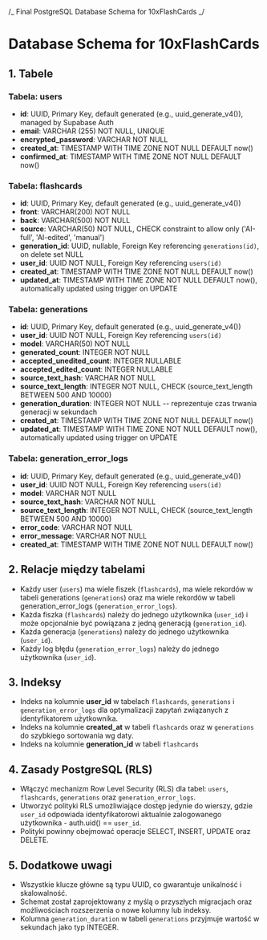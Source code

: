 /_ Final PostgreSQL Database Schema for 10xFlashCards _/

# Database Schema for 10xFlashCards

## 1. Tabele

### Tabela: users

- **id**: UUID, Primary Key, default generated (e.g., uuid_generate_v4()), managed by Supabase Auth
- **email**: VARCHAR (255) NOT NULL, UNIQUE
- **encrypted_password**: VARCHAR NOT NULL
- **created_at**: TIMESTAMP WITH TIME ZONE NOT NULL DEFAULT now()
- **confirmed_at**: TIMESTAMP WITH TIME ZONE NOT NULL DEFAULT now()

### Tabela: flashcards

- **id**: UUID, Primary Key, default generated (e.g., uuid_generate_v4())
- **front**: VARCHAR(200) NOT NULL
- **back**: VARCHAR(500) NOT NULL
- **source**: VARCHAR(50) NOT NULL, CHECK constraint to allow only ('AI-full', 'AI-edited', 'manual')
- **generation_id**: UUID, nullable, Foreign Key referencing `generations(id)`, on delete set NULL
- **user_id**: UUID NOT NULL, Foreign Key referencing `users(id)`
- **created_at**: TIMESTAMP WITH TIME ZONE NOT NULL DEFAULT now()
- **updated_at**: TIMESTAMP WITH TIME ZONE NOT NULL DEFAULT now(), automatically updated using trigger on UPDATE

### Tabela: generations

- **id**: UUID, Primary Key, default generated (e.g., uuid_generate_v4())
- **user_id**: UUID NOT NULL, Foreign Key referencing `users(id)`
- **model**: VARCHAR(50) NOT NULL
- **generated_count**: INTEGER NOT NULL
- **accepted_unedited_count**: INTEGER NULLABLE
- **accepted_edited_count**: INTEGER NULLABLE
- **source_text_hash**: VARCHAR NOT NULL
- **source_text_length**: INTEGER NOT NULL, CHECK (source_text_length BETWEEN 500 AND 10000)
- **generation_duration**: INTEGER NOT NULL -- reprezentuje czas trwania generacji w sekundach
- **created_at**: TIMESTAMP WITH TIME ZONE NOT NULL DEFAULT now()
- **updated_at**: TIMESTAMP WITH TIME ZONE NOT NULL DEFAULT now(), automatically updated using trigger on UPDATE

### Tabela: generation_error_logs

- **id**: UUID, Primary Key, default generated (e.g., uuid_generate_v4())
- **user_id**: UUID NOT NULL, Foreign Key referencing `users(id)`
- **model**: VARCHAR NOT NULL
- **source_text_hash**: VARCHAR NOT NULL
- **source_text_length**: INTEGER NOT NULL, CHECK (source_text_length BETWEEN 500 AND 10000)
- **error_code**: VARCHAR NOT NULL
- **error_message**: VARCHAR NOT NULL
- **created_at**: TIMESTAMP WITH TIME ZONE NOT NULL DEFAULT now()

## 2. Relacje między tabelami

- Każdy user (`users`) ma wiele fiszek (`flashcards`), ma wiele rekordów w tabeli generations (`generations`) oraz ma wiele rekordów w tabeli generation_error_logs (`generation_error_logs`).
- Każda fiszka (`flashcards`) należy do jednego użytkownika (`user_id`) i może opcjonalnie być powiązana z jedną generacją (`generation_id`).
- Każda generacja (`generations`) należy do jednego użytkownika (`user_id`).
- Każdy log błędu (`generation_error_logs`) należy do jednego użytkownika (`user_id`).

## 3. Indeksy

- Indeks na kolumnie **user_id** w tabelach `flashcards`, `generations` i `generation_error_logs` dla optymalizacji zapytań związanych z identyfikatorem użytkownika.
- Indeks na kolumnie **created_at** w tabeli `flashcards` oraz w `generations` do szybkiego sortowania wg daty.
- Indeks na kolumnie **generation_id** w tabeli `flashcards`

## 4. Zasady PostgreSQL (RLS)

- Włączyć mechanizm Row Level Security (RLS) dla tabel: `users`, `flashcards`, `generations` oraz `generation_error_logs`.
- Utworzyć polityki RLS umożliwiające dostęp jedynie do wierszy, gdzie `user_id` odpowiada identyfikatorowi aktualnie zalogowanego użytkownika - auth.uid() == `user_id`.
- Polityki powinny obejmować operacje SELECT, INSERT, UPDATE oraz DELETE.

## 5. Dodatkowe uwagi

- Wszystkie klucze główne są typu UUID, co gwarantuje unikalność i skalowalność.
- Schemat został zaprojektowany z myślą o przyszłych migracjach oraz możliwościach rozszerzenia o nowe kolumny lub indeksy.
- Kolumna `generation_duration` w tabeli `generations` przyjmuje wartość w sekundach jako typ INTEGER.
